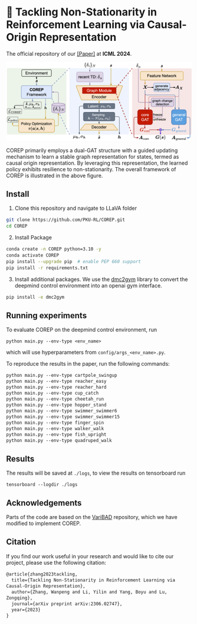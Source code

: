 # 📄 Tackling Non-Stationarity in Reinforcement Learning via Causal-Origin Representation
      
The official repository of our [[Paper]](https://arxiv.org/pdf/2306.02747) at **ICML 2024**.

![COREP](imgs/COREP_framework.png)

COREP primarily employs a dual-GAT structure with a guided updating mechanism to learn a stable graph representation for states, termed as causal origin representation. By leveraging this representation, the learned policy exhibits resilience to non-stationarity. The overall framework of COREP is illustrated in the above figure.

## Install

1. Clone this repository and navigate to LLaVA folder

```bash
git clone https://github.com/PKU-RL/COREP.git
cd COREP
```

2. Install Package

```bash
conda create -n COREP python=3.10 -y
conda activate COREP
pip install --upgrade pip  # enable PEP 660 support
pip install -r requirements.txt
```

3. Install additional packages. We use the [dmc2gym](https://github.com/denisyarats/dmc2gym) library to convert the deepmind control environment into an openai gym interface.

```bash
pip install -e dmc2gym
```

## Running experiments

To evaluate COREP on the deepmind control environment, run

```
python main.py --env-type <env_name>
``` 

which will use hyperparameters from `config/args_<env_name>.py`. 

To reproduce the results in the paper, run the following commands:

```
python main.py --env-type cartpole_swingup
python main.py --env-type reacher_easy
python main.py --env-type reacher_hard
python main.py --env-type cup_catch
python main.py --env-type cheetah_run
python main.py --env-type hopper_stand
python main.py --env-type swimmer_swimmer6
python main.py --env-type swimmer_swimmer15
python main.py --env-type finger_spin
python main.py --env-type walker_walk
python main.py --env-type fish_upright
python main.py --env-type quadruped_walk
```

## Results

The results will be saved at `./logs`, to view the results on tensorboard run

```
tensorboard --logdir ./logs
```

## Acknowledgements

Parts of the code are based on the [VariBAD](https://github.com/lmzintgraf/varibad) repository, which we have modified to implement COREP.

## Citation

If you find our work useful in your research and would like to cite our project, please use the following citation:
```
@article{zhang2023tackling,
  title={Tackling Non-Stationarity in Reinforcement Learning via Causal-Origin Representation},
  author={Zhang, Wanpeng and Li, Yilin and Yang, Boyu and Lu, Zongqing},
  journal={arXiv preprint arXiv:2306.02747},
  year={2023}
}
```